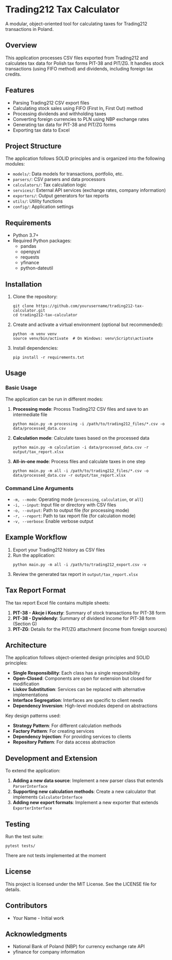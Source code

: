 # Trading212 Tax Calculator

A modular, object-oriented tool for calculating taxes for Trading212 transactions in Poland.

## Overview

This application processes CSV files exported from Trading212 and calculates tax data for Polish tax forms PIT-38 and PIT/ZG. It handles stock transactions (using FIFO method) and dividends, including foreign tax credits.

## Features

- Parsing Trading212 CSV export files
- Calculating stock sales using FIFO (First In, First Out) method
- Processing dividends and withholding taxes
- Converting foreign currencies to PLN using NBP exchange rates
- Generating tax data for PIT-38 and PIT/ZG forms
- Exporting tax data to Excel

## Project Structure

The application follows SOLID principles and is organized into the following modules:

- `models/`: Data models for transactions, portfolio, etc.
- `parsers/`: CSV parsers and data processors
- `calculators/`: Tax calculation logic
- `services/`: External API services (exchange rates, company information)
- `exporters/`: Output generators for tax reports
- `utils/`: Utility functions
- `config/`: Application settings

## Requirements

- Python 3.7+
- Required Python packages:
  - pandas
  - openpyxl
  - requests
  - yfinance
  - python-dateutil

## Installation

1. Clone the repository:
   ```
   git clone https://github.com/yourusername/trading212-tax-calculator.git
   cd trading212-tax-calculator
   ```

2. Create and activate a virtual environment (optional but recommended):
   ```
   python -m venv venv
   source venv/bin/activate  # On Windows: venv\Scripts\activate
   ```

3. Install dependencies:
   ```
   pip install -r requirements.txt
   ```

## Usage

### Basic Usage

The application can be run in different modes:

1. **Processing mode**: Process Trading212 CSV files and save to an intermediate file
   ```
   python main.py -m processing -i /path/to/trading212_files/*.csv -o data/processed_data.csv
   ```

2. **Calculation mode**: Calculate taxes based on the processed data
   ```
   python main.py -m calculation -i data/processed_data.csv -r output/tax_report.xlsx
   ```

3. **All-in-one mode**: Process files and calculate taxes in one step
   ```
   python main.py -m all -i /path/to/trading212_files/*.csv -o data/processed_data.csv -r output/tax_report.xlsx
   ```

### Command Line Arguments

- `-m, --mode`: Operating mode (`processing`, `calculation`, or `all`)
- `-i, --input`: Input file or directory with CSV files
- `-o, --output`: Path to output file (for processing mode)
- `-r, --report`: Path to tax report file (for calculation mode)
- `-v, --verbose`: Enable verbose output

## Example Workflow

1. Export your Trading212 history as CSV files
2. Run the application:
   ```
   python main.py -m all -i /path/to/trading212_export.csv -v
   ```
3. Review the generated tax report in `output/tax_report.xlsx`

## Tax Report Format

The tax report Excel file contains multiple sheets:

1. **PIT-38 - Akcje i Koszty**: Summary of stock transactions for PIT-38 form
2. **PIT-38 - Dywidendy**: Summary of dividend income for PIT-38 form (Section G)
3. **PIT-ZG**: Details for the PIT/ZG attachment (income from foreign sources)

## Architecture

The application follows object-oriented design principles and SOLID principles:

- **Single Responsibility**: Each class has a single responsibility
- **Open-Closed**: Components are open for extension but closed for modification
- **Liskov Substitution**: Services can be replaced with alternative implementations
- **Interface Segregation**: Interfaces are specific to client needs
- **Dependency Inversion**: High-level modules depend on abstractions

Key design patterns used:
- **Strategy Pattern**: For different calculation methods
- **Factory Pattern**: For creating services
- **Dependency Injection**: For providing services to clients
- **Repository Pattern**: For data access abstraction

## Development and Extension

To extend the application:

1. **Adding a new data source**: Implement a new parser class that extends `ParserInterface`
2. **Supporting new calculation methods**: Create a new calculator that implements `CalculatorInterface`
3. **Adding new export formats**: Implement a new exporter that extends `ExporterInterface`

## Testing

Run the test suite:

```
pytest tests/
```
There are not tests implemented at the moment

## License

This project is licensed under the MIT License. See the LICENSE file for details.

## Contributors

- Your Name - Initial work

## Acknowledgments

- National Bank of Poland (NBP) for currency exchange rate API
- yfinance for company information
